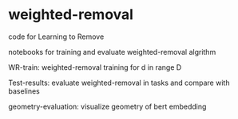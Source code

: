 # weighted-removal
code for Learning to Remove

notebooks for training and evaluate weighted-removal algrithm

WR-train: weighted-removal training for d in range D

Test-results: evaluate weighted-removal in tasks and compare with baselines

geometry-evaluation: visualize geometry of bert embedding
